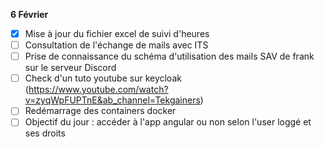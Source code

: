 **6 Février**
- [x] Mise à jour du fichier excel de suivi d'heures
- [ ] Consultation de l'échange de mails avec ITS
- [ ] Prise de connaissance du schéma d'utilisation des mails SAV de frank sur le serveur Discord 
- [ ] Check d'un tuto youtube sur keycloak (https://www.youtube.com/watch?v=zyqWpFUPTnE&ab_channel=Tekgainers)
- [ ] Redémarrage des containers docker
- [ ] Objectif du jour : accéder à l'app angular ou non selon l'user loggé et ses droits